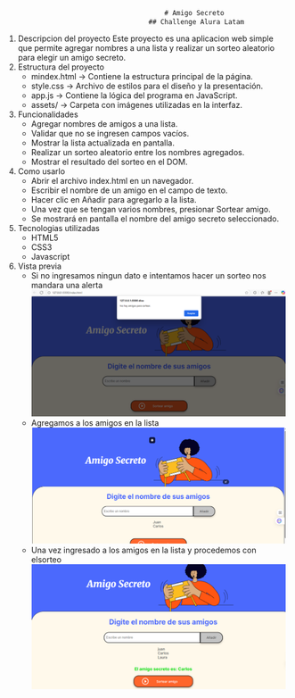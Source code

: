                                             # Amigo Secreto
                                        ## Challenge Alura Latam
1. Descripcion del proyecto
Este proyecto es una aplicacion web simple que permite  agregar nombres a  una lista y realizar un sorteo aleatorio para  elegir un amigo secreto.
2. Estructura del proyecto 
    - mindex.html → Contiene la estructura principal de la página.
    - style.css → Archivo de estilos para el diseño y la presentación.
    - app.js → Contiene la lógica del programa en JavaScript.
    - assets/ → Carpeta con imágenes utilizadas en la interfaz.
3. Funcionalidades 
    - Agregar nombres de amigos a una lista.
    - Validar que no se ingresen campos vacíos.
    - Mostrar la lista actualizada en pantalla.
    - Realizar un sorteo aleatorio entre los nombres agregados.
    - Mostrar el resultado del sorteo en el DOM.
4. Como usarlo 
    - Abrir el archivo index.html en un navegador.
    - Escribir el nombre de un amigo en el campo de texto.
    - Hacer clic en Añadir para agregarlo a la lista.
    - Una vez que se tengan varios nombres, presionar Sortear amigo.
    - Se mostrará en pantalla el nombre del amigo secreto seleccionado.
5. Tecnologias utilizadas 
    - HTML5
    - CSS3
    - Javascript
6. Vista previa 
    - Si no ingresamos ningun dato e intentamos  hacer un sorteo nos mandara una alerta
    ![alt text](assets/imagen1.png)
    - Agregamos a los amigos en la lista 
    ![alt text](assets/imagen2.png)
    - Una vez  ingresado a los amigos  en  la lista y procedemos con elsorteo
    ![alt text](assets/imagen3.png)